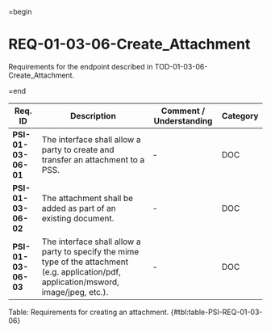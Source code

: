 =begin

# REQ-01-03-06-Create_Attachment

Requirements for the endpoint described in TOD-01-03-06-Create_Attachment.

=end

| Req. ID                        | Description                         | Comment / Understanding                  | Category                       |
| ------------------------------ | ----------------------------------- | ---------------------------------------- | ------------------------------ |
| __PSI-01-03-06-01__ | The interface shall allow a party to create and transfer an attachment to a PSS.                                                           | -                       | DOC      |
| __PSI-01-03-06-02__ | The attachment shall be added as part of an existing document.                                                                             | -                       | DOC      |
| __PSI-01-03-06-03__ | The interface shall allow a party to specify the mime type of the attachment (e.g. application/pdf, application/msword, image/jpeg, etc.). | -                       | DOC      |

Table: Requirements for creating an attachment. {#tbl:table-PSI-REQ-01-03-06}
